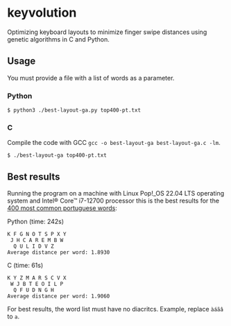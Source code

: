 # keyvolution
Optimizing keyboard layouts to minimize finger swipe distances using genetic algorithms in C and Python.

## Usage

You must provide a file with a list of words as a parameter.

### Python 

```shell
$ python3 ./best-layout-ga.py top400-pt.txt
```

### C

Compile the code with GCC `gcc -o best-layout-ga best-layout-ga.c -lm`.

```shell
$ ./best-layout-ga top400-pt.txt
```

## Best results

Running the program on a machine with Linux Pop!_OS 22.04 LTS operating system and Intel® Core™ i7-12700 processor this is the best results for the [400 most common portuguese words][1]:

Python (time: 242s)
```
K F G N O T S P X Y
 J H C A R E M B W
  Q U L I D V Z
Average distance per word: 1.8930
```

C (time: 61s)
```
K Y Z M A R S C V X
 W J B T E O I L P
  Q F U D N G H
Average distance per word: 1.9060
```

For best results, the word list must have no diacritcs. Example, replace `àáãâ` to `a`.

[1]: https://portuguesewithcarla.com/1000-most-common-portuguese-words/
